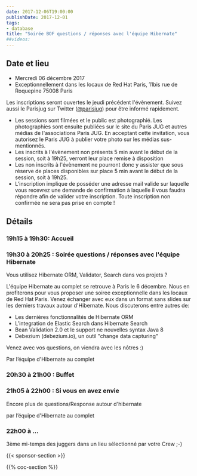 ```yaml
---
date: 2017-12-06T19:00:00
publishDate: 2017-12-01
tags:
- database
title: "Soirée BOF questions / réponses avec l'équipe Hibernate"
##videos:
---
```


## Date et lieu

- Mercredi 06 décembre 2017
- Exceptionnellement dans les locaux de Red Hat Paris, 11bis rue de Roquepine 75008 Paris

Les inscriptions seront ouvertes le jeudi précédent l'évènement. Suivez aussi le Parisjug sur Twitter ([@parisjug](https://twitter.com/parisjug)) pour être informé rapidement.
- Les sessions sont filmées et le public est photographié. Les photographies sont ensuite publiées sur le site du Paris JUG et autres médias de l'associations Paris JUG. En acceptant cette invitation, vous autorisez le Paris JUG à publier votre photo sur les médias sus-mentionnés.
- Les inscrits à l'évènement non présents 5 min avant le début de la session, soit à 19h25, verront leur place remise à disposition
- Les non inscrits à l'évènement ne pourront donc y assister que sous réserve de places disponibles sur place 5 min avant le début de la session, soit à 19h25.
- L’inscription implique de posséder une adresse mail valide sur laquelle vous recevrez une demande de confirmation à laquelle il vous faudra répondre afin de valider votre inscription. Toute inscription non confirmée ne sera pas prise en compte !


## Détails

### 19h15 à 19h30: Accueil

### 19h30 à 20h25 : Soirée questions / réponses avec l'équipe Hibernate

Vous utilisez Hibernate ORM, Validator, Search dans vos projets ?

L'équipe Hibernate au complet se retrouve à Paris le 6 décembre. Nous en profiterons pour vous proposer une soiree exceptionnelle dans les locaux de Red Hat Paris. Venez échanger avec eux dans un format sans slides sur les derniers travaux autour d'Hibernate. Nous discuterons entre autres de:

- Les dernières fonctionnalités de Hibernate ORM
- L'integration de Elastic Search dans Hibernate Search
- Bean Validation 2.0 et le support ne nouvelles syntax Java 8
- Debezium (debezium.io), un outil "change data capturing"

Venez avec vos questions, on viendra avec les nôtres :)

Par l’équipe d'Hibernate au complet


### 20h30 à 21h00 : Buffet


### 21h05 à 22h00 : Si vous en avez envie

Encore plus de questions/Response autour d'hibernate

par l’équipe d'Hibernate au complet

### 22h00 à ...

3ème mi-temps des juggers dans un lieu sélectionné par votre Crew ;-)

{{< sponsor-section >}}

{{% coc-section %}}
